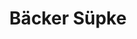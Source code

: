 ---
title: "Bäcker Süpke"
url: /soemmerda/baecker-suepke-schlossvippacher-strasse/
shop: Bäckerei
---